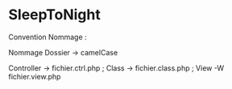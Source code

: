 # SleepToNight

Convention Nommage :

Nommage Dossier -> camelCase

Controller -> fichier.ctrl.php ;
Class -> fichier.class.php ;
View -W fichier.view.php
